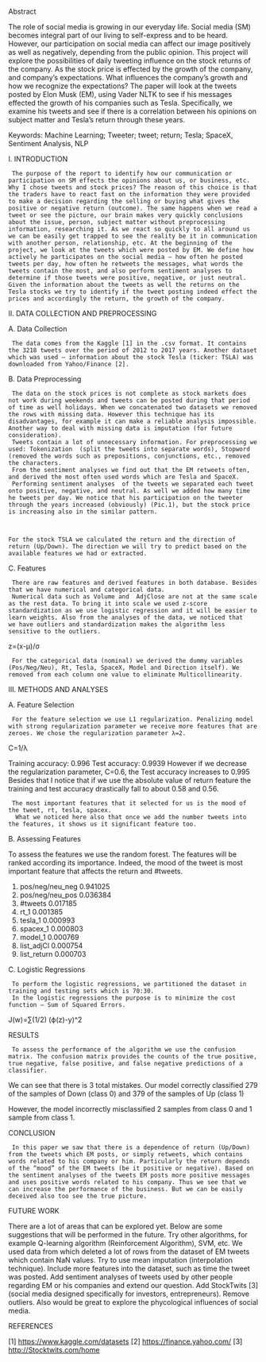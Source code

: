 Abstract

The role of social media is growing in our everyday life. Social media (SM) becomes integral part of our living to self-express and to be heard. However, our participation on social media can affect our image positively as well as negatively, depending from the public opinion. This project will explore the possibilities of daily tweeting influence on the stock returns of the company. As the stock price is effected by the growth of the company, and company’s expectations. What influences the company’s growth and how we recognize the expectations? The paper will look at the tweets posted by Elon Musk (EM), using Vader NLTK  to see if his messages effected the growth of his companies such as Tesla. Specifically, we examine his tweets and see if there is a correlation between his opinions on subject matter and  Tesla’s return through these years.

Keywords: Machine Learning; Tweeter; tweet; return; Tesla; SpaceX, Sentiment Analysis, NLP


I.  INTRODUCTION

     The purpose of the report to identify how our communication or participation on SM effects the opinions about us, or business, etc. Why I chose tweets and stock prices? The reason of this choice is that the traders have to react fast on the information they were provided to make a decision regarding the selling or buying what gives the positive or negative return (outcome). The same happens when we read a tweet or see the picture, our brain makes very quickly conclusions about the issue, person, subject matter without preprocessing information, researching it. As we react so quickly to all around us we can be easily get trapped to see the reality be it in communication with another person, relationship, etc. At the beginning of the project, we look at the tweets which were posted by EM. We define how actively he participates on the social media – how often he posted tweets per day, how often he retweets the messages, what words the tweets contain the most, and also perform sentiment analyses to determine if those tweets were positive, negative, or just neutral. Given the information about the tweets as well the returns on the Tesla stocks we try to identify if the tweet posting indeed effect the prices and accordingly the return, the growth of the company. 


II.  DATA COLLECTION AND PREPROCESSING

A. Data Collection

     The data comes from the Kaggle [1] in the .csv format. It contains the 3218 tweets over the period of 2012 to 2017 years. Another dataset which was used – information about the stock Tesla (ticker: TSLA) was downloaded from Yahoo/Finance [2]. 

B. Data Preprocessing

     The data on the stock prices is not complete as stock markets does not work during weekends and tweets can be posted during that period of time as well holidays. When we concatenated two datasets we removed the rows with missing data. However this technique has its disadvantages, for example it can make a reliable analysis impossible. Another way to deal with missing data is imputation (for future consideration).
     Tweets contain a lot of unnecessary information. For preprocessing we used: Tokenization  (split the tweets into separate words), Stopword (removed the words such as prepositions, conjunctions, etc., removed the characters. 
     From the sentiment analyses we find out that the EM retweets often, and derived the most often used words which are Tesla and SpaceX. 
     Performing sentiment analyses  of the tweets we separated each tweet onto positive, negative, and neutral. As well we added how many time he tweets per day. We notice that his participation on the tweeter through the years increased (obviously) (Pic.1), but the stock price is increasing also in the similar pattern. 

 

    For the stock TSLA we calculated the return and the direction of  return (Up/Down). The direction we will try to predict based on the available features we had or extracted.
     	

 


C.  Features

     There are raw features and derived features in both database. Besides that we have numerical and categorical data.
     Numerical data such as Volume and  AdjClose are not at the same scale as the rest data. To bring it into scale we used z-score standardization as we use logistic regression and it will be easier to learn weights. Also from the analyses of the data, we noticed that   we have outliers and standardization makes the algorithm less sensitive to the outliers.

z=(x-μ)/σ

     For the categorical data (nominal) we derived the dummy variables (Pos/Neg/Neu), Rt, Tesla, SpaceX, Model and Direction itself). We removed from each column one value to eliminate Multicollinearity. 


III. METHODS AND ANALYSES

A.   Feature Selection

     For the feature selection we use L1 regularization. Penalizing model with strong regularization parameter we receive more features that are zeroes. We chose the regularization parameter λ=2. 

C=1/λ

Training accuracy: 0.996
Test accuracy: 0.9939
     However if we decrease the regularization parameter, C=0.6, the Test accuracy increases to 0.995
     Besides that I notice that if we use the absolute value of return feature the training and test accuracy drastically fall to about 0.58 and 0.56.

 

     The most important features that it selected for us is the mood of the tweet, rt, tesla, spacex.
      What we noticed here also that once we add the number tweets into the features, it shows us it significant feature too.

B.  Assessing Features

To assess the features we use the random forest.
The features will be ranked according its importance.  Indeed, the mood of the tweet is most important feature that affects the return and  #tweets. 

 
 1) pos/neg/neu_neg                                 0.941025
 2) pos/neg/neu_pos                                  0.036384
 3) #tweets                                                0.017185
 4) rt_1                                                      0.001385
 5) tesla_1                                                  0.000993
 6) spacex_1                                              0.000803
 7) model_1                                              0.000769
 8) list_adjCl                                             0.000754
 9) list_return                                              0.000703


C.  Logistic Regressions

     To perform the logistic regressions, we partitioned the dataset in training and testing sets which is 70:30.
     In the logistic regressions the purpose is to minimize the cost function – Sum of Squared Errors.
 J(w)=∑(1/2) (ϕ(z)-y)^2


RESULTS

     To assess the performance of the algorithm we use the confusion matrix. The confusion matrix provides the counts of the true positive, true negative, false positive, and false negative predictions of a classifier. 
We can see that there is 3 total mistakes. Our model correctly classified 279 of the samples of Down (class 0) and 379 of the samples of Up (class 1)
 
However, the model incorrectly misclassified 2 samples from class 0 and 1 sample from class 1.

CONCLUSION

     In this paper we saw that there is a dependence of return (Up/Down) from the tweets which EM posts, or simply retweets, which contains words related to his company or him. Particularly the return depends of the “mood” of the EM tweets (be it positive or negative). Based on the sentiment analyses of the tweets EM posts more positive messages and uses positive words related to his company. Thus we see that we can increase the performance of the business. But we can be easily deceived also too see the true picture. 


FUTURE WORK

There are a lot of areas that can be explored yet. Below are some suggestions that will be performed in the future.
	Try other algorithms, for example Q-learning algorithm (Reinforcement Algorithm), SVM, etc. 
	We used data from which deleted a lot of rows from the dataset of EM tweets which contain NaN values. Try to use mean imputation (interpolation technique). 
	Include more features into the dataset, such as time the tweet was posted.
	Add sentiment analyses of tweets used by other people regarding EM or his companies and extend our question.
	Add StockTwits [3] (social media designed specifically for investors, entrepreneurs).
	Remove outliers. 
	Also would be great to explore the phycological influences of social media.


REFERENCES

[1]   https://www.kaggle.com/datasets
[2]   https://finance.yahoo.com/ 
[3]   http://Stocktwits.com/home
